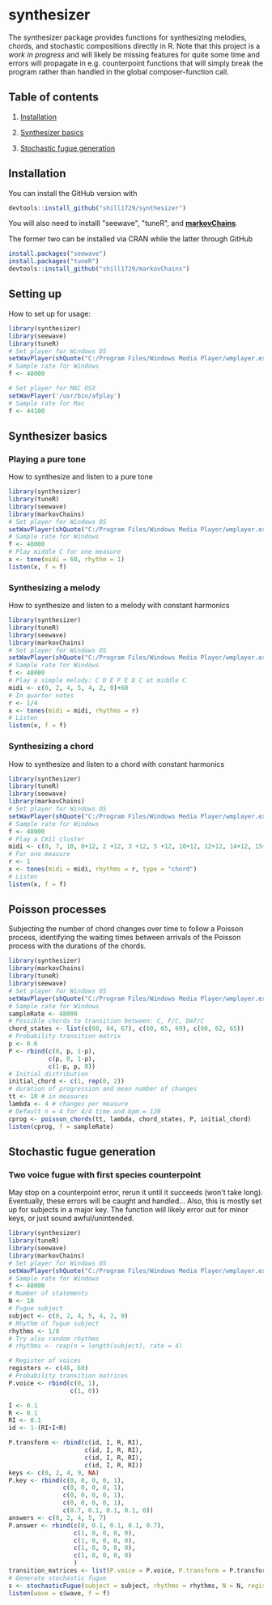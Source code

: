 
# synthesizer

<!-- badges: start -->
<!-- badges: end -->

The synthesizer package provides functions for synthesizing melodies, chords, and stochastic compositions directly in R. Note that this project is a *work in progress* and will likely be missing features for quite some time and errors will propagate in e.g. counterpoint functions that will simply break the program rather than handled in the global composer-function call.

## Table of contents
1. [Installation](#installation)

2. [Synthesizer basics](#synthesizer-basics)

3. [Stochastic fugue generation](#stochastic-fugue-generation)

## Installation

You can install the GitHub version with

``` r
devtools::install_github("shill1729/synthesizer")
```

You will also need to installl "seewave", "tuneR", and **[markovChains](https://github.com/shill1729/markovChains)**.

The former two can be installed via CRAN while the latter through GitHub
``` r
install.packages("seewave")
install.packages("tuneR")
devtools::install_github("shill1729/markovChains")
```

## Setting up

How to set up for usage:

``` r
library(synthesizer)
library(seewave)
library(tuneR)
# Set player for Windows OS
setWavPlayer(shQuote("C:/Program Files/Windows Media Player/wmplayer.exe"))
# Sample rate for Windows
f <- 48000

# Set player for MAC OSX
setWavPlayer('/usr/bin/afplay')
# Sample rate for Mac
f <- 44100
```
## Synthesizer basics

### Playing a pure tone

How to synthesize and listen to a pure tone

```r
library(synthesizer)
library(tuneR)
library(seewave)
library(markovChains)
# Set player for Windows OS
setWavPlayer(shQuote("C:/Program Files/Windows Media Player/wmplayer.exe"))
# Sample rate for Windows
f <- 48000
# Play middle C for one measure
x <- tone(midi = 60, rhythm = 1)
listen(x, f = f)
```
### Synthesizing a melody
How to synthesize and listen to a melody with constant harmonics
```r
library(synthesizer)
library(tuneR)
library(seewave)
library(markovChains)
# Set player for Windows OS
setWavPlayer(shQuote("C:/Program Files/Windows Media Player/wmplayer.exe"))
# Sample rate for Windows
f <- 48000
# Play a simple melody: C D E F E D C at middle C
midi <- c(0, 2, 4, 5, 4, 2, 0)+60
# In quarter notes
r <- 1/4
x <- tones(midi = midi, rhythms = r)
# Listen
listen(x, f = f)
```
### Synthesizing a chord
How to synthesize and listen to a chord with constant harmonics
```r
library(synthesizer)
library(tuneR)
library(seewave)
library(markovChains)
# Set player for Windows OS
setWavPlayer(shQuote("C:/Program Files/Windows Media Player/wmplayer.exe"))
# Sample rate for Windows
f <- 48000
# Play a Cm11 cluster
midi <- c(0, 7, 10, 0+12, 2 +12, 3 +12, 5 +12, 10+12, 12+12, 14+12, 15+12)+60
# For one measure
r <- 1
x <- tones(midi = midi, rhythms = r, type = "chord")
# Listen
listen(x, f = f)
```

## Poisson processes
Subjecting the number of chord changes over time to follow a Poisson process, identifying the waiting times between arrivals of the Poisson process with the durations of the chords.
```r
library(synthesizer)
library(markovChains)
library(tuneR)
library(seewave)
# Set player for Windows OS
setWavPlayer(shQuote("C:/Program Files/Windows Media Player/wmplayer.exe"))
# Sample rate for Windows
sampleRate <- 48000
# Possible chords to transition between: C, F/C, Dm7/C
chord_states <- list(c(60, 64, 67), c(60, 65, 69), c(60, 62, 65))
# Probability transition matrix
p <- 0.6
P <- rbind(c(0, p, 1-p),
           c(p, 0, 1-p),
           c(1-p, p, 0))
# Initial distribution
initial_chord <- c(1, rep(0, 2))
# duration of progression and mean number of changes
tt <- 10 # in measures
lambda <- 4 # changes per measure
# Default n = 4 for 4/4 time and bpm = 120
cprog <- poisson_chords(tt, lambda, chord_states, P, initial_chord)
listen(cprog, f = sampleRate)
```

## Stochastic fugue generation

### Two voice fugue with first species counterpoint
May stop on a counterpoint error, rerun it until it succeeds (won't take long). Eventually, these errors will be caught and handled...
Also, this is mostly set up for subjects in a major key. The function will likely error out for minor keys, or just sound awful/unintended.
```r
library(synthesizer)
library(tuneR)
library(seewave)
library(markovChains)
# Set player for Windows OS
setWavPlayer(shQuote("C:/Program Files/Windows Media Player/wmplayer.exe"))
# Sample rate for Windows
f <- 48000
# Number of statements
N <- 10
# Fugue subject
subject <- c(0, 2, 4, 5, 4, 2, 0)
# Rhythm of fugue subject
rhythms <- 1/8
# Try also random rhythms
# rhythms <- rexp(n = length(subject), rate = 4)

# Register of voices
registers <- c(48, 60)
# Probability transition matrices
P.voice <- rbind(c(0, 1),
                 c(1, 0))

I <- 0.1
R <- 0.1
RI <- 0.1
id <- 1-(RI+I+R)

P.transform <- rbind(c(id, I, R, RI),
                     c(id, I, R, RI),
                     c(id, I, R, RI),
                     c(id, I, R, RI))
keys <- c(0, 2, 4, 9, NA)
P.key <- rbind(c(0, 0, 0, 0, 1),
               c(0, 0, 0, 0, 1),
               c(0, 0, 0, 0, 1),
               c(0, 0, 0, 0, 1),
               c(0.7, 0.1, 0.1, 0.1, 0))
answers <- c(0, 2, 4, 5, 7)
P.answer <- rbind(c(0, 0.1, 0.1, 0.1, 0.7),
                  c(1, 0, 0, 0, 0),
                  c(1, 0, 0, 0, 0),
                  c(1, 0, 0, 0, 0),
                  c(1, 0, 0, 0, 0)
                  )
transition_matrices <- list(P.voice = P.voice, P.transform = P.transform, P.key = P.key, P.answer = P.answer)
# Generate stochastic fugue
s <- stochasticFugue(subject = subject, rhythms = rhythms, N = N, registers = registers, transition_matrices = transition_matrices, subjectKeys = keys, answerKeys = answers)
listen(wave = s$wave, f = f)
```



